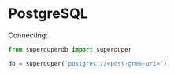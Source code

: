 # PostgreSQL

Connecting:

```python
from superduperdb import superduper

db = superduper('postgres://<post-gres-uri>')
```